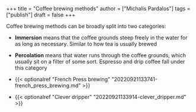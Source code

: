 +++
title = "Coffee brewing methods"
author = ["Michalis Pardalos"]
tags = ["publish"]
draft = false
+++

Coffee brewing methods can be broadly split into two categories:

-   **Immersion** means that the coffee grounds steep freely in the water for as long as necessary. Similar to how tea is usually brewed
-   **Percolation** means that water runs through the coffee grounds, which usually sit on a filter of some sort. Espresso and drip coffee fall under this category

-   {{< optionalref "French Press brewing" "20220921133741-french_press_brewing.md" >}}
-   {{< optionalref "Clever dripper" "20220921133914-clever_dripper.md" >}}
